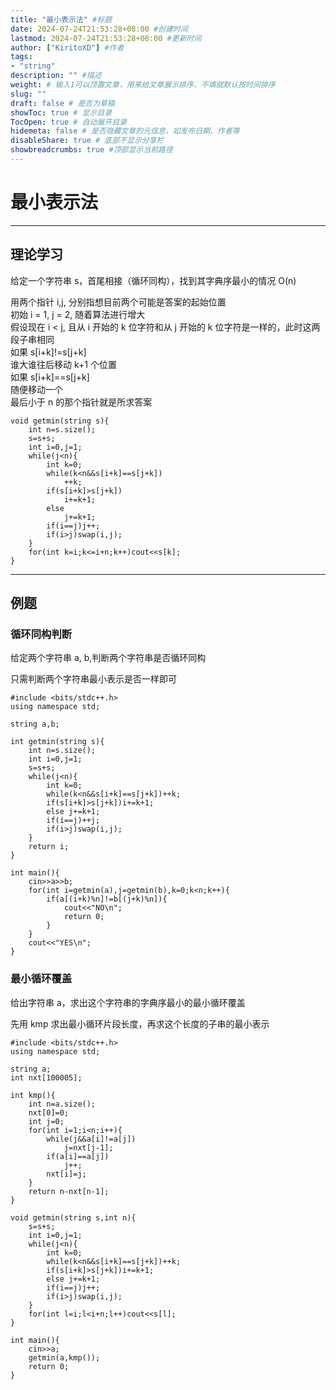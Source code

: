 ```yaml
---
title: "最小表示法" #标题
date: 2024-07-24T21:53:28+08:00 #创建时间
lastmod: 2024-07-24T21:53:28+08:00 #更新时间
author: ["KiritoXD"] #作者
tags: 
- "string"
description: "" #描述
weight: # 输入1可以顶置文章，用来给文章展示排序，不填就默认按时间排序
slug: ""
draft: false # 是否为草稿
showToc: true # 显示目录
TocOpen: true # 自动展开目录
hidemeta: false # 是否隐藏文章的元信息，如发布日期、作者等
disableShare: true # 底部不显示分享栏
showbreadcrumbs: true #顶部显示当前路径
---
```


# 最小表示法
---
## 理论学习

给定一个字符串 s，首尾相接（循环同构），找到其字典序最小的情况 O(n)    

用两个指针 i,j, 分别指想目前两个可能是答案的起始位置  
初始 i = 1, j = 2, 随着算法进行增大  
假设现在 i < j, 且从 i 开始的 k 位字符和从 j 开始的 k 位字符是一样的，此时这两段子串相同  
如果 s[i+k]!=s[j+k]  
谁大谁往后移动 k+1 个位置  
如果 s[i+k]==s[j+k]  
随便移动一个  
最后小于 n 的那个指针就是所求答案  

```
void getmin(string s){
    int n=s.size();
    s=s+s;
    int i=0,j=1;
    while(j<n){
        int k=0;
        while(k<n&&s[i+k]==s[j+k])
            ++k;
        if(s[i+k]>s[j+k])
            i+=k+1;
        else 
            j+=k+1;
        if(i==j)j++;
        if(i>j)swap(i,j);
    }
    for(int k=i;k<=i+n;k++)cout<<s[k];
}
```
---
## 例题

### 循环同构判断

给定两个字符串 a, b,判断两个字符串是否循环同构  

只需判断两个字符串最小表示是否一样即可  

```
#include <bits/stdc++.h>
using namespace std;

string a,b;

int getmin(string s){
    int n=s.size();
    int i=0,j=1;
    s=s+s;
    while(j<n){
        int k=0;
        while(k<n&&s[i+k]==s[j+k])++k;
        if(s[i+k]>s[j+k])i+=k+1;
        else j+=k+1;
        if(i==j)++j;
        if(i>j)swap(i,j);   
    }
    return i;
}

int main(){
    cin>>a>>b;
    for(int i=getmin(a),j=getmin(b),k=0;k<n;k++){
        if(a[(i+k)%n]!=b[(j+k)%n]){
            cout<<"NO\n";
            return 0;
        }
    }
    cout<<"YES\n";
}

```

### 最小循环覆盖

给出字符串 a，求出这个字符串的字典序最小的最小循环覆盖  

先用 kmp 求出最小循环片段长度，再求这个长度的子串的最小表示  

```
#include <bits/stdc++.h>
using namespace std;

string a;
int nxt[100005];

int kmp(){
    int n=a.size();
    nxt[0]=0;
    int j=0;
    for(int i=1;i<n;i++){
        while(j&&a[i]!=a[j])
            j=nxt[j-1];
        if(a[i]==a[j])
            j++;
        nxt[i]=j;
    }
    return n-nxt[n-1];
}

void getmin(string s,int n){
    s=s+s;
    int i=0,j=1;
    while(j<n){
        int k=0;
        while(k<n&&s[i+k]==s[j+k])++k;
        if(s[i+k]>s[j+k])i+=k+1;
        else j+=k+1;
        if(i==j)j++;
        if(i>j)swap(i,j);
    }
    for(int l=i;l<i+n;l++)cout<<s[l];
}

int main(){
    cin>>a;
    getmin(a,kmp());
    return 0;
}
```